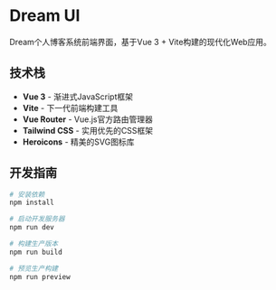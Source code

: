 # Dream UI

Dream个人博客系统前端界面，基于Vue 3 + Vite构建的现代化Web应用。

## 技术栈

- **Vue 3** - 渐进式JavaScript框架
- **Vite** - 下一代前端构建工具
- **Vue Router** - Vue.js官方路由管理器
- **Tailwind CSS** - 实用优先的CSS框架
- **Heroicons** - 精美的SVG图标库

## 开发指南

```bash
# 安装依赖
npm install

# 启动开发服务器
npm run dev

# 构建生产版本
npm run build

# 预览生产构建
npm run preview
```
